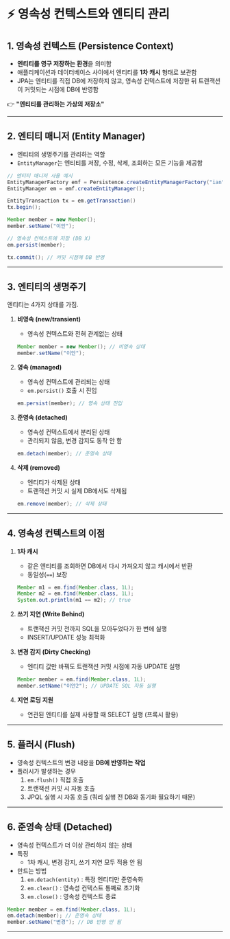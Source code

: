 # ⚡ 영속성 컨텍스트와 엔티티 관리

## 1. 영속성 컨텍스트 (Persistence Context)
- **엔티티를 영구 저장하는 환경**을 의미함  
- 애플리케이션과 데이터베이스 사이에서 엔티티를 **1차 캐시** 형태로 보관함  
- JPA는 엔티티를 직접 DB에 저장하지 않고, 영속성 컨텍스트에 저장한 뒤 트랜잭션이 커밋되는 시점에 DB에 반영함  

👉 **"엔티티를 관리하는 가상의 저장소"**

---

## 2. 엔티티 매니저 (Entity Manager)
- 엔티티의 생명주기를 관리하는 역할 
- `EntityManager`는 엔티티를 저장, 수정, 삭제, 조회하는 모든 기능을 제공함  

```java
// 엔티티 매니저 사용 예시
EntityManagerFactory emf = Persistence.createEntityManagerFactory("ian")
EntityManager em = emf.createEntityManager();

EntityTransaction tx = em.getTransaction()
tx.begin();

Member member = new Member();
member.setName("이안");

// 영속성 컨텍스트에 저장 (DB X)
em.persist(member);

tx.commit(); // 커밋 시점에 DB 반영
```

---

## 3. 엔티티의 생명주기

엔티티는 4가지 상태를 가짐.  

1. **비영속 (new/transient)**  
   - 영속성 컨텍스트와 전혀 관계없는 상태  
   ```java
   Member member = new Member(); // 비영속 상태
   member.setName("이안");
   ```

2. **영속 (managed)**  
   - 영속성 컨텍스트에 관리되는 상태  
   - `em.persist()` 호출 시 진입  
   ```java
   em.persist(member); // 영속 상태 진입
   ```

3. **준영속 (detached)**  
   - 영속성 컨텍스트에서 분리된 상태  
   - 관리되지 않음, 변경 감지도 동작 안 함  
   ```java
   em.detach(member); // 준영속 상태
   ```

4. **삭제 (removed)**  
   - 엔티티가 삭제된 상태  
   - 트랜잭션 커밋 시 실제 DB에서도 삭제됨  
   ```java
   em.remove(member); // 삭제 상태
   ```

---

## 4. 영속성 컨텍스트의 이점

1. **1차 캐시**  
   - 같은 엔티티를 조회하면 DB에서 다시 가져오지 않고 캐시에서 반환  
   - 동일성(`==`) 보장  
   ```java
   Member m1 = em.find(Member.class, 1L);
   Member m2 = em.find(Member.class, 1L);
   System.out.println(m1 == m2); // true
   ```

2. **쓰기 지연 (Write Behind)**  
   - 트랜잭션 커밋 전까지 SQL을 모아두었다가 한 번에 실행  
   - INSERT/UPDATE 성능 최적화  

3. **변경 감지 (Dirty Checking)**  
   - 엔티티 값만 바꿔도 트랜잭션 커밋 시점에 자동 UPDATE 실행  
   ```java
   Member member = em.find(Member.class, 1L);
   member.setName("이안2"); // UPDATE SQL 자동 실행
   ```

4. **지연 로딩 지원**  
   - 연관된 엔티티를 실제 사용할 때 SELECT 실행 (프록시 활용)  

---

## 5. 플러시 (Flush)

- 영속성 컨텍스트의 변경 내용을 **DB에 반영하는 작업**  
- 플러시가 발생하는 경우
  1. `em.flush()` 직접 호출
  2. 트랜잭션 커밋 시 자동 호출
  3. JPQL 실행 시 자동 호출 (쿼리 실행 전 DB와 동기화 필요하기 때문)  

---

## 6. 준영속 상태 (Detached)

- 영속성 컨텍스트가 더 이상 관리하지 않는 상태  
- 특징
  - 1차 캐시, 변경 감지, 쓰기 지연 모두 적용 안 됨  
- 만드는 방법
  1. `em.detach(entity)` : 특정 엔티티만 준영속화
  2. `em.clear()` : 영속성 컨텍스트 통째로 초기화
  3. `em.close()` : 영속성 컨텍스트 종료  

```java
Member member = em.find(Member.class, 1L);
em.detach(member); // 준영속 상태
member.setName("변경"); // DB 반영 안 됨
```

---